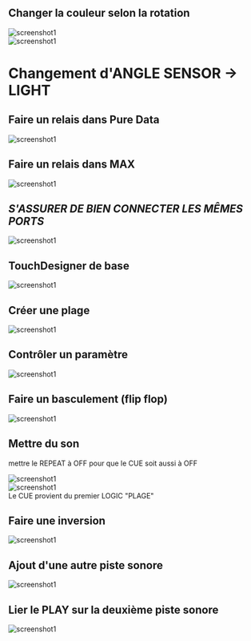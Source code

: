  ## Changer la couleur selon la rotation   
![screenshot1](https://github.com/Jadoooooou/582-531-COURS6-GR2/blob/main/COMPREHENSION_medias/1.png)   
![screenshot1](https://github.com/Jadoooooou/582-531-COURS6-GR2/blob/main/COMPREHENSION_medias/2.png)   
 # Changement d'ANGLE SENSOR -> LIGHT   
 ## Faire un relais dans Pure Data   
 ![screenshot1](https://github.com/Jadoooooou/582-531-COURS6-GR2/blob/main/COMPREHENSION_medias/3.png)   
 ## Faire un relais dans MAX 
 ![screenshot1](https://github.com/Jadoooooou/582-531-COURS6-GR2/blob/main/COMPREHENSION_medias/4.png)   
 ## *S'ASSURER DE BIEN CONNECTER LES MÊMES PORTS*
 ![screenshot1](https://github.com/Jadoooooou/582-531-COURS6-GR2/blob/main/COMPREHENSION_medias/5.png)   
 ## TouchDesigner de base
 ![screenshot1](https://github.com/Jadoooooou/582-531-COURS6-GR2/blob/main/COMPREHENSION_medias/6.png)   
 ## Créer une plage
 ![screenshot1](https://github.com/Jadoooooou/582-531-COURS6-GR2/blob/main/COMPREHENSION_medias/7.png)   
 ## Contrôler un paramètre
 ![screenshot1](https://github.com/Jadoooooou/582-531-COURS6-GR2/blob/main/COMPREHENSION_medias/8.png)   
 ## Faire un basculement (flip flop)
 ![screenshot1](https://github.com/Jadoooooou/582-531-COURS6-GR2/blob/main/COMPREHENSION_medias/9.png)   
 ## Mettre du son 
 mettre le REPEAT à OFF pour que le CUE soit aussi à OFF   
    
 ![screenshot1](https://github.com/Jadoooooou/582-531-COURS6-GR2/blob/main/COMPREHENSION_medias/10.png)   
 ![screenshot1](https://github.com/Jadoooooou/582-531-COURS6-GR2/blob/main/COMPREHENSION_medias/11.png)   
 Le CUE provient du premier LOGIC "PLAGE"   
    
 ## Faire une inversion
 ![screenshot1](https://github.com/Jadoooooou/582-531-COURS6-GR2/blob/main/COMPREHENSION_medias/12.png) 
 ## Ajout d'une autre piste sonore
 ![screenshot1](https://github.com/Jadoooooou/582-531-COURS6-GR2/blob/main/COMPREHENSION_medias/13.png) 
 ## Lier le PLAY sur la deuxième piste sonore
 ![screenshot1](https://github.com/Jadoooooou/582-531-COURS6-GR2/blob/main/COMPREHENSION_medias/14.png) 
       
   
